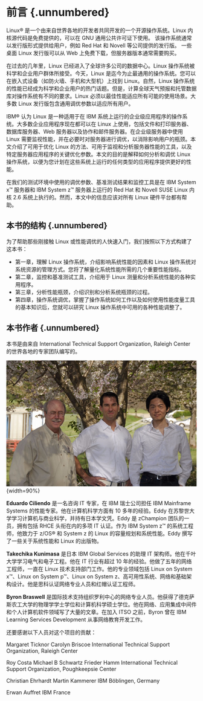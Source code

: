 # 前言 {.unnumbered}

Linux® 是一个由来自世界各地的开发者共同开发的一个开源操作系统。Linux 内核源代码是免费提供的，可以在 GNU 通用公共许可证下使用。 该操作系统通常以发行版形式提供给用户，例如 Red Hat 和 Novell 等公司提供的发行版。 一些桌面 Linux 发行版可以从 Web 上免费下载，但服务器版本通常需要购买。

在过去的几年里，Linux 已经进入了全球许多公司的数据中心。Linux 操作系统被科学和企业用户群体所接受。今天，Linux 是迄今为止最通用的操作系统。您可以在嵌入式设备（如防火墙、手机和大型机）上找到 Linux。自然，Linux 操作系统的性能已经成为科学和企业用户的热门话题。但是，计算全球天气预报和托管数据库对操作系统有不同的要求。Linux 必须以最佳性能适应所有可能的使用场景。大多数 Linux 发行版包含通用调优参数以适应所有用户。

IBM® 认为 Linux 是一种适用于在 IBM 系统上运行的企业级应用程序的操作系统。大多数企业应用程序现在都可以在 Linux 上使用，包括文件和打印服务器、数据库服务器、Web 服务器以及协作和邮件服务器。在企业级服务器中使用 Linux 需要监视性能，并在必要时对服务器进行调优，以消除影响用户的瓶颈。本文介绍了可用于优化 Linux 的方法、可用于监视和分析服务器性能的工具，以及特定服务器应用程序的关键优化参数。本文的目的是解释如何分析和调优 Linux 操作系统，以便为您计划在这些系统上运行的任何类型的应用程序提供更好的性能。

在我们的测试环境中使用的调优参数、基准测试结果和监控工具是在 IBM System x™ 服务器和 IBM System z™ 服务器上运行的 Red Hat 和 Novell SUSE Linux 内核 2.6 系统上执行的。然而，本文中的信息应该对所有 Linux 硬件平台都有帮助。

## 本书的结构 {.unnumbered}
为了帮助那些刚接触 Linux 或性能调优的人快速入门，我们按照以下方式构建了这本书：

- 第一章，理解 Linux 操作系统，介绍影响系统性能的因素和 Linux 操作系统对系统资源的管理方式。您将了解量化系统性能所需的几个重要性能指标。
- 第二章，监控和基准测试工具，介绍用于 Linux 测量和分析系统性能的各种实用程序。
- 第三章，分析性能瓶颈，介绍识别和分析系统瓶颈的过程。
- 第四章，操作系统调优，掌握了操作系统如何工作以及如何使用性能度量工具的基本知识后，您就可以研究 Linux 操作系统中可用的各种性能调整了。

## 本书作者 {.unnumbered}
本书是由来自 International Technical Support Organization, Raleigh Center 的世界各地的专家团队编写的。

![写作团队](images/the-team.jpg){width=90%}

**Eduardo Ciliendo** 是一名咨询 IT 专家，在 IBM 瑞士公司担任 IBM Mainframe Systems 的性能专家。他在计算机科学方面有 10 多年的经验。Eddy 在苏黎世大学学习计算机与商业科学，并持有日本学文凭。Eddy 是 zChampion 团队的一员，拥有包括 RHCE 头衔在内的多项 IT 认证。作为 IBM System z™ 的系统工程师，他致力于 z/OS® 和 System z 的 Linux 的容量规划和系统性能。Eddy 撰写了一些关于系统性能和 Linux 的出版物。

**Takechika Kunimasa** 是日本 IBM Global Services 的助理 IT 架构师。他在千叶大学学习电气和电子工程。他在 IT 行业有超过 10 年的经验。他做了五年的网络工程师，一直在 Linux 技术支持部门工作。他的专业领域包括 Linux on System x™、Linux on System p™、Linux on System z、高可用性系统、网络和基础架构设计。他是思科认证网络专业人员和红帽认证工程师。

**Byron Braswell** 是国际技术支持组织罗利中心的网络专业人员。他获得了德克萨斯农工大学的物理学学士学位和计算机科学硕士学位。他在网络、应用集成中间件和个人计算机软件领域写了大量的文章。在加入 ITSO 之前，Byron 曾在 IBM Learning Services Development 从事网络教育开发工作。

还要感谢以下人员对这个项目的贡献：

Margaret Ticknor
Carolyn Briscoe
International Technical Support Organization, Raleigh Center

Roy Costa
Michael B Schwartz
Frieder Hamm
International Technical Support Organization, Poughkeepsie Center

Christian Ehrhardt
Martin Kammerer
IBM Böblingen, Germany

Erwan Auffret
IBM France